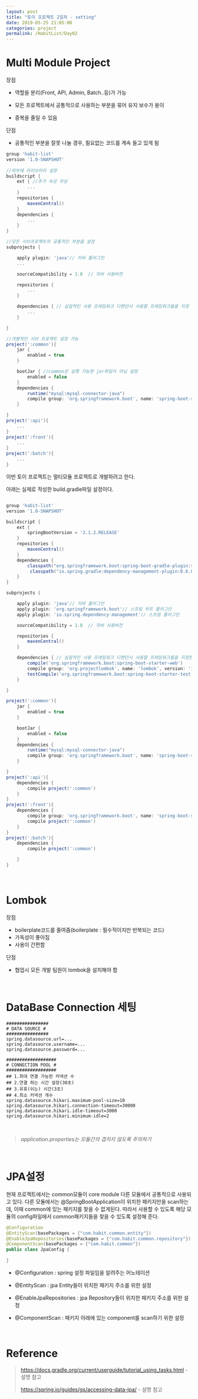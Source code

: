```yaml
---
layout: post
title: "토이 프로젝트 2일차 - setting"
date: 2019-05-25 21:05:00
categories: project
permalink: /HabitList/Day02
---
```


# Multi Module Project

장점

- 역할을 분리(Front, API, Admin, Batch..등)가 가능

- 모든 프로젝트에서 공통적으로 사용하는 부분을 묶어 유지 보수가 용이

- 중복을 줄일 수 있음

단점

- 공통적인 부분을 잘못 나눌 경우, 필요없는 코드를 계속 들고 있게 됨

```groovy
group 'habit-list'
version '1.0-SNAPSHOT'
    
//외부에 라이브러리 설정
buildscript {
    ext { //추가 속성 작성
        ...
    }
    repositories {
        mavenCentral()
    }
    dependencies {
        ...
    }
}

//모든 서브프로젝트의 공통적인 부분을 설정
subprojects {

    apply plugin: 'java'// 자바 플러그인
    ...

    sourceCompatibility = 1.8  // 자바 사용버전

    repositories {
        ...
    }

    dependencies { // 실질적인 사용 프레임워크 디펜던시 사용할 프레임워크들을 지정
        ...
    }

}

//개별적인 서브 프로젝트 설정 가능
project(':common'){
    jar {
        enabled = true
    }

    bootJar { //common은 실행 가능한 jar파일이 아님 설정 
        enabled = false
    }
    dependencies {
        runtime("mysql:mysql-connector-java")
        compile group: 'org.springframework.boot', name: 'spring-boot-starter-data-jpa', version: '2.1.3.RELEASE'
    }

}
project(':api'){
    ...
}
project(':front'){
    ...
}
project(':batch'){
    ...
}
```

이번 토이 프로젝트는 멀티모듈 프로젝트로 개발하려고 한다. 



아래는 실제로 작성한 build.gradle파일 설정이다.

```groovy

group 'habit-list'
version '1.0-SNAPSHOT'

buildscript {
    ext {
        springBootVersion = '2.1.2.RELEASE'
    }
    repositories {
        mavenCentral()
    }
    dependencies {
        classpath("org.springframework.boot:spring-boot-gradle-plugin:${springBootVersion}") // 스프링부트 플러그인 설정
         classpath("io.spring.gradle:dependency-management-plugin:0.6.0RELEASE")
    }
}

subprojects {

    apply plugin: 'java'// 자바 플러그인
    apply plugin: 'org.springframework.boot'// 스프링 부트 플러그인
    apply plugin: 'io.spring.dependency-management'// 스프링 플러그인

    sourceCompatibility = 1.8  // 자바 사용버전

    repositories {
        mavenCentral()
    }

    dependencies { // 실질적인 사용 프레임워크 디펜던시 사용할 프레임워크들을 지정한다.
        compile('org.springframework.boot:spring-boot-starter-web')
        compile group: 'org.projectlombok', name: 'lombok', version: '1.16.22'
        testCompile('org.springframework.boot:spring-boot-starter-test')
    }

}

project(':common'){
    jar {
        enabled = true
    }

    bootJar {
        enabled = false
    }
    dependencies {
        runtime("mysql:mysql-connector-java")
        compile group: 'org.springframework.boot', name: 'spring-boot-starter-data-jpa', version: '2.1.3.RELEASE'
    }

}
project(':api'){
    dependencies {
        compile project(':common')
    }
}
project(':front'){
    dependencies {
        compile group: 'org.springframework.boot', name: 'spring-boot-starter-thymeleaf', version: '2.1.3.RELEASE'
        compile project(':common')
    }
}
project(':batch'){
    dependencies {
        compile project(':common')

    }
}
```

<br/>

# Lombok

장점

- boilerplate코드를 줄여줌(boilerplate : 필수적이지만 반복되는 코드)
- 가독성이 좋아짐
- 사용이 간편함

단점

- 협업시 모든 개발 팀원이 lombok을 설치해야 함

<br/>

# DataBase Connection 세팅

```properties
################
# DATA SOURCE #
################
spring.datasource.url=...
spring.datasource.username=...
spring.datasource.password=...

###################
# CONNECTION POOL #
###################
## 1.최대 연결 가능한 커넥션 수
## 2.연결 하는 시간 설정(30초)
## 3.유휴(쉬는) 시간(3초)
## 4.최소 커넥션 개수
spring.datasource.hikari.maximum-pool-size=10 
spring.datasource.hikari.connection-timeout=30000 
spring.datasource.hikari.idle-timeout=3000
spring.datasource.hikari.minimum-idle=2
```

<br/>

> *application.properties는 모듈간의 겹치지 않도록 주의하기*

<br/>

# JPA설정

현재 프로젝트에서는 common모듈이 core module 다른 모듈에서 공통적으로 사용되고 있다. 다른 모듈에서는 @SpringBootApplication이 위치한 패키지만을 scan하는데, 이때 common에 있는 패키지를 찾을 수 없게된다. 따라서 사용할 수 있도록 해당 모듈의 config파일에서 common패키지들을 찾을 수 있도록 설정해 준다.

```java
@Configuration
@EntityScan(basePackages = {"com.habit.common.entity"})
@EnableJpaRepositories(basePackages = {"com.habit.common.repository"})
@ComponentScan(basePackages = {"com.habit.common"})
public class JpaConfig {
    
}
```

- @Configuration : spring 설정 파일임을 알려주는 어노테이션

- @EntityScan : jpa Entity들이 위치한 패키지 주소를 위한 설정

- @EnableJpaRepositories :  jpa Repository들이 위치한 패키지 주소를 위한 설정

- @ComponentScan : 패키지 아래에 있는 component를 scan하기 위한 설정

<br/>

#  Reference

>  <https://docs.gradle.org/current/userguide/tutorial_using_tasks.html> - 설명 참고
>
>  <https://spring.io/guides/gs/accessing-data-jpa/> - 설명 참고


